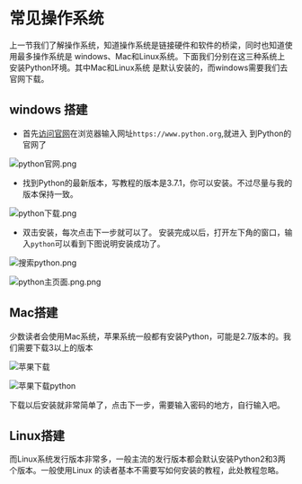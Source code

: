 # 常见操作系统
上一节我们了解操作系统，知道操作系统是链接硬件和软件的桥梁，同时也知道使用最多操作系统是
windows、Mac和Linux系统。下面我们分别在这三种系统上安装Python环境。其中Mac和Linux系统
是默认安装的，而windows需要我们去官网下载。

## windows 搭建
* 首先[访问官网](https://www.python.org/)在浏览器输入网址`https://www.python.org`,就进入
到Python的官网了

![python官网.png](/image/1/python官网.png)

* 找到Python的最新版本，写教程的版本是3.7.1，你可以安装。不过尽量与我的版本保持一致。

![python下载.png](/image/1/python下载.png)

* 双击安装，每次点击下一步就可以了。
安装完成以后，打开左下角的窗口，输入`python`可以看到下图说明安装成功了。

![搜索python.png](/image/1/搜索python.png)

![python主页面.png.png](/image/1/python主页面.png)

## Mac搭建
少数读者会使用Mac系统，苹果系统一般都有安装Python，可能是2.7版本的。我们需要下载3以上的版本

![苹果下载](/image/1/苹果下载.png)

![苹果下载python](/image/1/苹果下载python.png)

下载以后安装就非常简单了，点击下一步，需要输入密码的地方，自行输入吧。

## Linux搭建
 而Linux系统发行版本非常多，一般主流的发行版本都会默认安装Python2和3两个版本。一般使用Linux
 的读者基本不需要写如何安装的教程，此处教程忽略。
